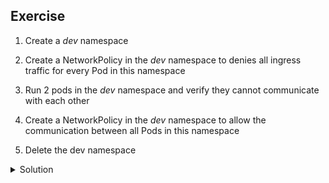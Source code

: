 ## Exercise

1. Create a *dev* namespace

2. Create a NetworkPolicy in the *dev* namespace to denies all ingress traffic for every Pod in this namespace

3. Run 2 pods in the *dev* namespace and verify they cannot communicate with each other

4. Create a NetworkPolicy in the *dev* namespace to allow the communication between all Pods in this namespace

5. Delete the dev namespace

<details>
  <summary markdown="span">Solution</summary>

1. Create a *dev* namespace

```
k create ns dev
```

2. Create a NetworkPolicy in the *dev* namespace to denies all ingress traffic for every Pod in this namespace

Creation of NetworkPolicy:

```
cat <<EOF | k -n dev apply -f -
apiVersion: networking.k8s.io/v1
kind: NetworkPolicy
metadata:
  name: default-deny
spec:
  podSelector: {}
  policyTypes:
  - Ingress
EOF
```

3. Run 2 pods in the *dev* namespace and verify they cannot communicate with each other

Creation of a nginx pod

```
k -n dev run nginx --image=nginx:1.20
```

Get pod's IP

```
POD_IP=$(k get po nginx -n dev -o jsonpath={.status.podIP})
```

Try to reach the nginx pod from another pod

```
k -n dev run --rm -ti debug --image=alpine:3.15 -- wget ${POD_IP}
...hanging...
```

4. Create a NetworkPolicy in the *dev* namespace to allow the communication between all Pods in this namespace

Creation of a new NetworkPolicy:

```
cat <<EOF | k -n dev apply -f -
apiVersion: networking.k8s.io/v1
kind: NetworkPolicy
metadata:
  name: allow-in-namespace
spec:
  podSelector: {}
  policyTypes:
  - Ingress
  - Egress
  ingress:
  - from:
    - podSelector: {}
  egress:
  - to:
    - podSelector: {}
EOF
```

Checking that the debug pod can now reach the nginx one:

```
k -n dev run --rm -ti debug --image=alpine:3.15 -- wget -qO- ${POD_IP}
If you don't see a command prompt, try pressing enter.
<!DOCTYPE html>
<html>
<head>
<title>Welcome to nginx!</title>
<style>
    body {
        width: 35em;
        margin: 0 auto;
        font-family: Tahoma, Verdana, Arial, sans-serif;
    }
</style>
</head>
<body>
<h1>Welcome to nginx!</h1>
<p>If you see this page, the nginx web server is successfully installed and
working. Further configuration is required.</p>

<p>For online documentation and support please refer to
<a href="http://nginx.org/">nginx.org</a>.<br/>
Commercial support is available at
<a href="http://nginx.com/">nginx.com</a>.</p>

<p><em>Thank you for using nginx.</em></p>
</body>
</html>
```

5. Delete the dev namespace

```
k delete ns/dev
```
</details>

